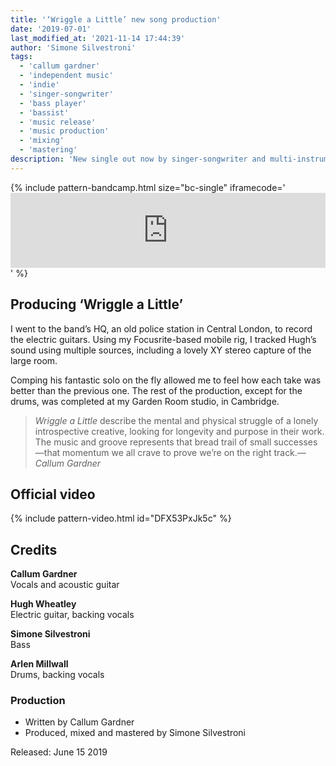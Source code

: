 ```yaml
---
title: '‘Wriggle a Little’ new song production'
date: '2019-07-01'
last_modified_at: '2021-11-14 17:44:39'
author: 'Simone Silvestroni'
tags:
  - 'callum gardner'
  - 'independent music'
  - 'indie'
  - 'singer-songwriter'
  - 'bass player'
  - 'bassist'
  - 'music release'
  - 'music production'
  - 'mixing'
  - 'mastering'
description: 'New single out now by singer-songwriter and multi-instrumentalist Callum Gardner, ‘Wriggle A Little’. Bass and full production by Minutes to Midnight.'
---
```

{% include pattern-bandcamp.html size="bc-single" iframecode='<iframe style="border: 0; width: 100%; height: 120px;" src="https://bandcamp.com/EmbeddedPlayer/track=1398022832/size=large/bgcol=ffffff/linkcol=333333/tracklist=false/artwork=small/transparent=true/"><a href="https://callumgardner.bandcamp.com/track/wriggle-a-little">Wriggle a Little by Callum Gardner</a></iframe>' %}

## Producing ‘Wriggle a Little’

I went to the band’s HQ, an old police station in Central London, to record the electric guitars. Using my Focusrite-based mobile rig, I tracked Hugh’s sound using multiple sources, including a lovely XY stereo capture of the large room. 

Comping his fantastic solo on the fly allowed me to feel how each take was better than the previous one. The rest of the production, except for the drums, was completed at my Garden Room studio, in Cambridge.

> <em>Wriggle a Little</em> describe the mental and physical struggle of a lonely introspective creative, looking for longevity and purpose in their work. The music and groove represents that bread trail of small successes—that momentum we all crave to prove we’re on the right track.<cite>— Callum Gardner</cite>

## Official video

{% include pattern-video.html id="DFX53PxJk5c" %}

## Credits

**Callum Gardner**<br>
Vocals and acoustic guitar

**Hugh Wheatley**<br>
Electric guitar, backing vocals

**Simone Silvestroni**<br>
Bass

**Arlen Millwall**<br>
Drums, backing vocals

### Production

- Written by Callum Gardner
- Produced, mixed and mastered by Simone Silvestroni

Released: June 15 2019